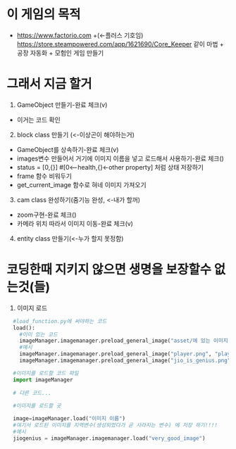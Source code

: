# 이 게임의 목적
- https://www.factorio.com +(<-플러스 기호임) https://store.steampowered.com/app/1621690/Core_Keeper 같이 마법 + 공장 자동화 + 모험인 게임 만들기

# 그래서 지금 할거
1. GameObject 만들기-완료 체크(v)
  - 이거는 코드 확인
2. block class 만들기 (<-이상곤이 해야하는거)
  - GameObject를 상속하기-완료 체크(v)
  - images변수 만들어서 거기에 이미지 이름을 넣고 로드해서 사용하기-완료 체크()
  - status = [0,{}] #[0<--health,{}<-other property] 처럼 상태 저장하기
  - frame 함수 비워두기
  - get_current_image 함수로 혀네 이미지 가져오기
3. cam class 완성하기(줌기능 완성, <-내가 할꺼)
  - zoom구현-완료 체크()
  - 카메라 위치 따라서 이미지 이동-완료 체크(v)
4. entity class 만들기(<-누가 할지 못정함)

# 코딩한때 지키지 않으면 생명을 보장할수 없는것(들)
1. 이미지 로드
```load_function.py
  #load_function.py에 써야하는 코드
  load():
    #이미 있는 코드
    imageManager.imagemanager.preload_general_image("asset/에 있는 이미지 이름", "코딩할때 쓸 이미지 이름")
    #예시
    imageManager.imagemanager.preload_general_image("player.png", "player")
    imageManager.imagemanager.preload_general_image("jio_is_genius.png", "very_good_image")
```
```python
  #이미지를 로드할 코드 파일
  import imageManager
   
  # 다른 코드...
  
  #이미지를 로드할 곳

  image=imageManager.load("이미지 이름")
  #여기서 로드된 이미지를 지역변수(생성되었다가 곧 사라지는 변수) 에 저장 하기!!!!
  #예시
  jiogenius = imageManager.imagemanager.load("very_good_image")
   
```
